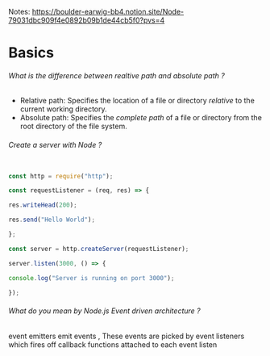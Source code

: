 Notes:
https://boulder-earwig-bb4.notion.site/Node-79031dbc909f4e0892b09b1de44cb5f0?pvs=4

# Basics 



###### What is the difference between realtive path and absolute path ? 

- Relative path: Specifies the location of a file or directory *relative* to the current working directory.
- Absolute path: Specifies the *complete path* of a file or directory from the root directory of the file system.

###### Create a server with Node ? 

```javascript

const http = require("http");

const requestListener = (req, res) => {

res.writeHead(200);

res.send("Hello World");

};

const server = http.createServer(requestListener);

server.listen(3000, () => {

console.log("Server is running on port 3000");

});
```

###### What do you mean by Node.js Event driven architecture ? 

event emitters emit events , These events are picked by event listeners which fires off callback functions attached to each event listen 

